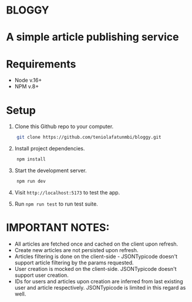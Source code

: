 # BLOGGY

# A simple article publishing service

# Requirements
- Node v.16+
- NPM v.8+

# Setup
1. Clone this Github repo to your computer.
```sh 
    git clone https://github.com/teniolafatunmbi/bloggy.git
```

2. Install project dependencies.
```sh
    npm install
```

3. Start the development server.
```sh
    npm run dev
```

4. Visit `http://localhost:5173` to test the app.

5. Run `npm run test` to run test suite.


# IMPORTANT NOTES:
- All articles are fetched once and cached on the client upon refresh.
- Create new articles are not persisted upon refresh.
- Articles filtering is done on the client-side - JSONTypicode doesn't support article filtering by the params requested.
- User creation is mocked on the client-side. JSONTypicode doesn't support user creation.
- IDs for users and articles upon creation are inferred from last existing user and article respectively. JSONTypicode is limited in this regard as well.

